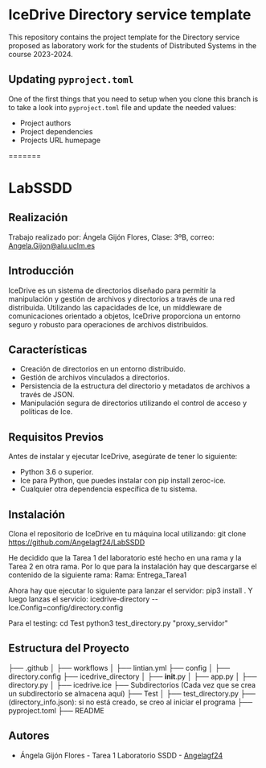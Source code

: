 # IceDrive Directory service template

This repository contains the project template for the Directory service proposed as laboratory work for the students
of Distributed Systems in the course 2023-2024.

## Updating `pyproject.toml`

One of the first things that you need to setup when you clone this branch is to take a look into
`pyproject.toml` file and update the needed values:

- Project authors
- Project dependencies
- Projects URL humepage

=======
# LabSSDD

## Realización
Trabajo realizado por: Ángela Gijón Flores, Clase: 3ºB, correo: Angela.Gijon@alu.uclm.es

## Introducción

IceDrive es un sistema de directorios diseñado para permitir la manipulación y gestión de archivos y directorios a través de una red distribuida. Utilizando las capacidades de Ice, un middleware de comunicaciones orientado a objetos, IceDrive proporciona un entorno seguro y robusto para operaciones de archivos distribuidos.

## Características

- Creación de directorios en un entorno distribuido.
- Gestión de archivos vinculados a directorios.
- Persistencia de la estructura del directorio y metadatos de archivos a través de JSON.
- Manipulación segura de directorios utilizando el control de acceso y políticas de Ice.

## Requisitos Previos

Antes de instalar y ejecutar IceDrive, asegúrate de tener lo siguiente:

- Python 3.6 o superior.
- Ice para Python, que puedes instalar con pip install zeroc-ice.
- Cualquier otra dependencia específica de tu sistema.

## Instalación

Clona el repositorio de IceDrive en tu máquina local utilizando:
git clone https://github.com/Angelagf24/LabSSDD

He decidido que la Tarea 1 del laboratorio esté hecho en una rama y la Tarea 2 en otra rama. 
Por lo que para la instalación hay que descargarse el contenido de la siguiente rama:
Rama: Entrega_Tarea1

Ahora hay que ejecutar lo siguiente para lanzar el servidor:
pip3 install .
Y luego lanzas el servicio:
icedrive-directory --Ice.Config=config/directory.config

Para el testing:
cd Test
python3 test_directory.py "proxy_servidor"

## Estructura del Proyecto
├── .github
│   ├── workflows
│       ├── lintian.yml
├── config
│   ├── directory.config
├── icedrive_directory
│   ├── __init__.py
│   ├── app.py
│   ├── directory.py
│   ├── icedrive.ice
├── Subdirectorios (Cada vez que se crea un subdirectorio se almacena aquí)
├── Test
│   ├── test_directory.py
├── (directory_info.json): si no está creado, se creo al iniciar el programa
├── pyproject.toml
├── README

## Autores

- Ángela Gijón Flores - Tarea 1 Laboratorio SSDD - [Angelagf24](https://github.com/Angelagf24/LabSSDD)